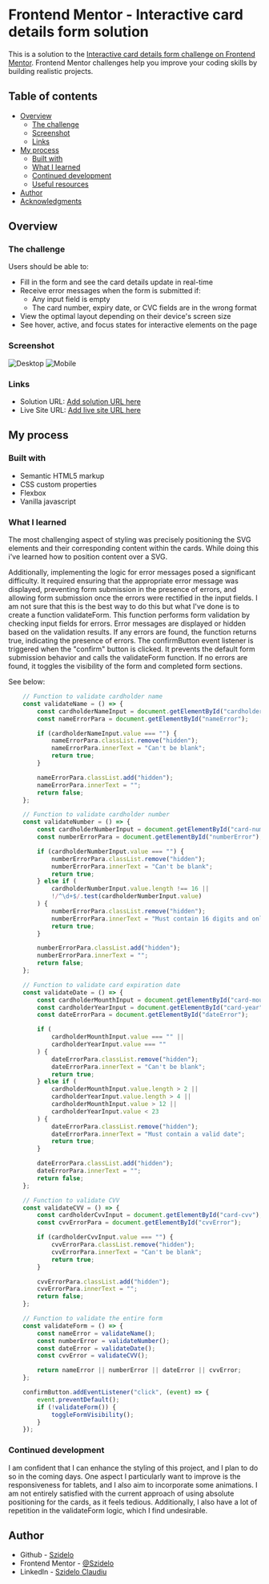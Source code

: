 # Frontend Mentor - Interactive card details form solution

This is a solution to the [Interactive card details form challenge on Frontend Mentor](https://www.frontendmentor.io/challenges/interactive-card-details-form-XpS8cKZDWw). Frontend Mentor challenges help you improve your coding skills by building realistic projects. 

## Table of contents

- [Overview](#overview)
  - [The challenge](#the-challenge)
  - [Screenshot](#screenshot)
  - [Links](#links)
- [My process](#my-process)
  - [Built with](#built-with)
  - [What I learned](#what-i-learned)
  - [Continued development](#continued-development)
  - [Useful resources](#useful-resources)
- [Author](#author)
- [Acknowledgments](#acknowledgments)


## Overview

### The challenge

Users should be able to:

- Fill in the form and see the card details update in real-time
- Receive error messages when the form is submitted if:
  - Any input field is empty
  - The card number, expiry date, or CVC fields are in the wrong format
- View the optimal layout depending on their device's screen size
- See hover, active, and focus states for interactive elements on the page

### Screenshot

![Desktop](screenshot/screenshot-desktop.jpg)
![Mobile](screenshot/screenshot-mobile.jpg)


### Links

- Solution URL: [Add solution URL here](https://www.frontendmentor.io/solutions/javascript-if-statements-position-absolute-flexbox-media-query-css-Tb3qlZZwlT)
- Live Site URL: [Add live site URL here](https://szidelo.github.io/Frontend_mentor_interactiv/)

## My process

### Built with

- Semantic HTML5 markup
- CSS custom properties
- Flexbox
- Vanilla javascript

### What I learned

The most challenging aspect of styling was precisely positioning the SVG elements and their corresponding content within the cards. While doing this i've learned how to position content over a SVG.

Additionally, implementing the logic for error messages posed a significant difficulty. It required ensuring that the appropriate error message was displayed, preventing form submission in the presence of errors, and allowing form submission once the errors were rectified in the input fields. I am not sure that this is the best way to do this but what I've done is to create a function validateForm. This function performs form validation by checking input fields for errors. Error messages are displayed or hidden based on the validation results. If any errors are found, the function returns true, indicating the presence of errors. The confirmButton event listener is triggered when the "confirm" button is clicked. It prevents the default form submission behavior and calls the validateForm function. If no errors are found, it toggles the visibility of the form and completed form sections.

See below:

```js
	// Function to validate cardholder name
	const validateName = () => {
		const cardholderNameInput = document.getElementById("cardholder-name");
		const nameErrorPara = document.getElementById("nameError");

		if (cardholderNameInput.value === "") {
			nameErrorPara.classList.remove("hidden");
			nameErrorPara.innerText = "Can't be blank";
			return true;
		}

		nameErrorPara.classList.add("hidden");
		nameErrorPara.innerText = "";
		return false;
	};

	// Function to validate cardholder number
	const validateNumber = () => {
		const cardholderNumberInput = document.getElementById("card-number");
		const numberErrorPara = document.getElementById("numberError");

		if (cardholderNumberInput.value === "") {
			numberErrorPara.classList.remove("hidden");
			numberErrorPara.innerText = "Can't be blank";
			return true;
		} else if (
			cardholderNumberInput.value.length !== 16 ||
			!/^\d+$/.test(cardholderNumberInput.value)
		) {
			numberErrorPara.classList.remove("hidden");
			numberErrorPara.innerText = "Must contain 16 digits and only numbers";
			return true;
		}

		numberErrorPara.classList.add("hidden");
		numberErrorPara.innerText = "";
		return false;
	};

	// Function to validate card expiration date
	const validateDate = () => {
		const cardholderMounthInput = document.getElementById("card-mounth");
		const cardholderYearInput = document.getElementById("card-year");
		const dateErrorPara = document.getElementById("dateError");

		if (
			cardholderMounthInput.value === "" ||
			cardholderYearInput.value === ""
		) {
			dateErrorPara.classList.remove("hidden");
			dateErrorPara.innerText = "Can't be blank";
			return true;
		} else if (
			cardholderMounthInput.value.length > 2 ||
			cardholderYearInput.value.length > 4 ||
			cardholderMounthInput.value > 12 ||
			cardholderYearInput.value < 23
		) {
			dateErrorPara.classList.remove("hidden");
			dateErrorPara.innerText = "Must contain a valid date";
			return true;
		}

		dateErrorPara.classList.add("hidden");
		dateErrorPara.innerText = "";
		return false;
	};

	// Function to validate CVV
	const validateCVV = () => {
		const cardholderCvvInput = document.getElementById("card-cvv");
		const cvvErrorPara = document.getElementById("cvvError");

		if (cardholderCvvInput.value === "") {
			cvvErrorPara.classList.remove("hidden");
			cvvErrorPara.innerText = "Can't be blank";
			return true;
		}

		cvvErrorPara.classList.add("hidden");
		cvvErrorPara.innerText = "";
		return false;
	};

	// Function to validate the entire form
	const validateForm = () => {
		const nameError = validateName();
		const numberError = validateNumber();
		const dateError = validateDate();
		const cvvError = validateCVV();

		return nameError || numberError || dateError || cvvError;
	};

	confirmButton.addEventListener("click", (event) => {
		event.preventDefault();
		if (!validateForm()) {
			toggleFormVisibility();
		}
	});
```

### Continued development

I am confident that I can enhance the styling of this project, and I plan to do so in the coming days. One aspect I particularly want to improve is the responsiveness for tablets, and I also aim to incorporate some animations. I am not entirely satisfied with the current approach of using absolute positioning for the cards, as it feels tedious. Additionally, I also have a lot of repetition in the validateForm logic, which I find undesirable.

## Author

- Github - [Szidelo](https://github.com/Szidelo)
- Frontend Mentor - [@Szidelo](https://www.frontendmentor.io/profile/Szidelo)
- LinkedIn - [Szidelo Claudiu](https://www.linkedin.com/in/claudiu-szidelo-671b1324a/)
